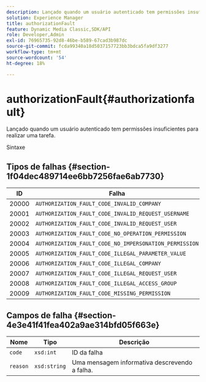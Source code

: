 ```yaml
---
description: Lançado quando um usuário autenticado tem permissões insuficientes para realizar uma tarefa.
solution: Experience Manager
title: authorizationFault
feature: Dynamic Media Classic,SDK/API
role: Developer,Admin
exl-id: 76965735-92d8-46be-b589-67cad3b987dc
source-git-commit: fcda99340a18d5037157723bb3bdca5fa9df3277
workflow-type: tm+mt
source-wordcount: '54'
ht-degree: 18%

---
```


# authorizationFault{#authorizationfault}

Lançado quando um usuário autenticado tem permissões insuficientes para realizar uma tarefa.

Sintaxe

## Tipos de falhas {#section-1f04dec489714ee6bb7256fae6ab7730}

| ID | Falha |
|---|---|
| 20000 | `AUTHORIZATION_FAULT_CODE_INVALID_COMPANY` |
| 20001 | `AUTHORIZATION_FAULT_CODE_INVALID_REQUEST_USERNAME` |
| 20002 | `AUTHORIZATION_FAULT_CODE_INVALID_REQUEST_USER` |
| 20003 | `AUTHORIZATION_FAULT_CODE_NO_OPERATION_PERMISSION` |
| 20004 | `AUTHORIZATION_FAULT_CODE_NO_IMPERSONATION_PERMISSION` |
| 20005 | `AUTHORIZATION_FAULT_CODE_ILLEGAL_PARAMETER_VALUE` |
| 20006 | `AUTHORIZATION_FAULT_CODE_ILLEGAL_COMPANY` |
| 20007 | `AUTHORIZATION_FAULT_CODE_ILLEGAL_REQUEST_USER` |
| 20008 | `AUTHORIZATION_FAULT_CODE_ILLEGAL_ACCESS_GROUP` |
| 20009 | `AUTHORIZATION_FAULT_CODE_MISSING_PERMISSION` |

## Campos de falha {#section-4e3e41f41fea402a9ae314bfd05f663e}

| Nome | Tipo | Descrição |
|---|---|---|
| `code` | `xsd:int` | ID da falha |
| `reason` | `xsd:string` | Uma mensagem informativa descrevendo a falha. |
